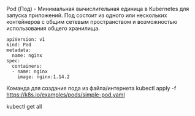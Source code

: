 Pod (Под) - Минимальная вычислительная единица в Kubernetes для запуска приложений.
Под состоит из одного или нескольких контейнеров с общим сетевым пространством и возможностью использования общего хранилища.

```
apiVersion: v1
kind: Pod
metadata:
  name: nginx
spec:
  containers:
  - name: nginx
    image: nginx:1.14.2
```

Команда для создания пода из файла/интернета
kubectl apply -f https://k8s.io/examples/pods/simple-pod.yaml


kubectl get all
